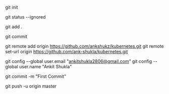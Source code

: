 git init

git status --ignored

git add .

git commit

git remote add origin https://github.com/ankshukz/kubernetes.git
git remote set-url origin https://github.com/ank-shukla/kubernetes.git

git config --global user.email "ankitshukla2806@gmail.com"
git config --global user.name "Ankit Shukla"

git commit -m "First Commit"

git push -u origin master